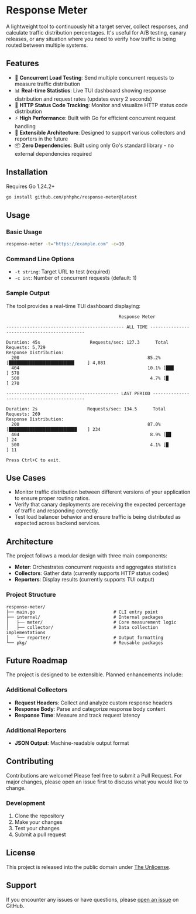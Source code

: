 # Response Meter

A lightweight tool to continuously hit a target server, collect responses, and calculate traffic distribution percentages. It's useful for A/B testing, canary releases, or any situation where you need to verify how traffic is being routed between multiple systems.

## Features

- 🚀 **Concurrent Load Testing**: Send multiple concurrent requests to measure traffic distribution
- 📊 **Real-time Statistics**: Live TUI dashboard showing response distribution and request rates (updates every 2 seconds)
- 🎯 **HTTP Status Code Tracking**: Monitor and visualize HTTP status code distribution
- ⚡ **High Performance**: Built with Go for efficient concurrent request handling
- 🔧 **Extensible Architecture**: Designed to support various collectors and reporters in the future
- 📦 **Zero Dependencies**: Built using only Go's standard library - no external dependencies required

## Installation

Requires Go 1.24.2+

```bash
go install github.com/phhphc/response-meter@latest
```

## Usage

### Basic Usage

```bash
response-meter -t="https://example.com" -c=10
```

### Command Line Options

- `-t string`: Target URL to test (required)
- `-c int`: Number of concurrent requests (default: 1)

### Sample Output

The tool provides a real-time TUI dashboard displaying:

```
                                           Response Meter

--------------------------------------------- ALL TIME ---------------------------------------------

Duration: 45s                   Requests/sec: 127.3      Total Requests: 5,729
Response Distribution:
  200                                                 85.2% [█████████████████████████     ] 4,881
  404                                                 10.1% [███                           ] 578
  500                                                  4.7% [█                             ] 270

------------------------------------------- LAST PERIOD --------------------------------------------

Duration: 2s                   Requests/sec: 134.5      Total Requests: 269
Response Distribution:
  200                                                 87.0% [██████████████████████████    ] 234
  404                                                  8.9% [██                            ] 24
  500                                                  4.1% [█                             ] 11

Press Ctrl+C to exit.
```

## Use Cases

- Monitor traffic distribution between different versions of your application to ensure proper routing ratios.
- Verify that canary deployments are receiving the expected percentage of traffic and responding correctly.
- Test load balancer behavior and ensure traffic is being distributed as expected across backend services.

## Architecture

The project follows a modular design with three main components:

- **Meter**: Orchestrates concurrent requests and aggregates statistics
- **Collectors**: Gather data (currently supports HTTP status codes)
- **Reporters**: Display results (currently supports TUI output)

### Project Structure

```
response-meter/
├── main.go                              # CLI entry point
├── internal/                            # Internal packages
│   ├── meter/                           # Core measurement logic
│   ├── collector/                       # Data collection implementations
│   └── reporter/                        # Output formatting
└── pkg/                                 # Reusable packages
```

## Future Roadmap

The project is designed to be extensible. Planned enhancements include:

### Additional Collectors

- **Request Headers**: Collect and analyze custom response headers
- **Response Body**: Parse and categorize response body content
- **Response Time**: Measure and track request latency

### Additional Reporters

- **JSON Output**: Machine-readable output format

## Contributing

Contributions are welcome! Please feel free to submit a Pull Request. For major changes, please open an issue first to discuss what you would like to change.

### Development

1. Clone the repository
2. Make your changes
3. Test your changes
4. Submit a pull request

## License

This project is released into the public domain under [The Unlicense](LICENSE).

## Support

If you encounter any issues or have questions, please [open an issue](https://github.com/phhphc/response-meter/issues) on GitHub.

